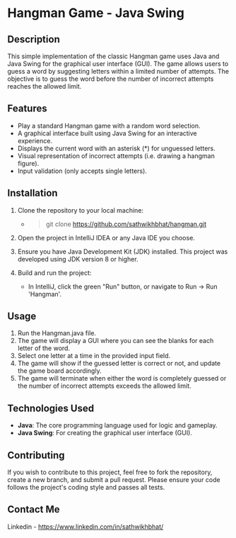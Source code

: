 # Hangman Game - Java Swing

## Description

This simple implementation of the classic Hangman game uses Java and Java Swing for the graphical user interface (GUI). The game allows users to guess a word by suggesting letters within a limited number of attempts. The objective is to guess the word before the number of incorrect attempts reaches the allowed limit.

## Features

- Play a standard Hangman game with a random word selection.
- A graphical interface built using Java Swing for an interactive experience.
- Displays the current word with an asterisk (*) for unguessed letters.
- Visual representation of incorrect attempts (i.e. drawing a hangman figure).
- Input validation (only accepts single letters).

## Installation

1. Clone the repository to your local machine:
      - >git clone <https://github.com/sathwikhbhat/hangman.git>

1. Open the project in IntelliJ IDEA or any Java IDE you choose.
2. Ensure you have Java Development Kit (JDK) installed. This project was developed using JDK version 8 or higher.
3. Build and run the project:
    - In IntelliJ, click the green "Run" button, or navigate to Run -> Run 'Hangman'.

## Usage

1. Run the Hangman.java file.
2. The game will display a GUI where you can see the blanks for each letter of the word.
3. Select one letter at a time in the provided input field.
4. The game will show if the guessed letter is correct or not, and update the game board accordingly.
5. The game will terminate when either the word is completely guessed or the number of incorrect attempts exceeds the allowed limit.


## Technologies Used

- **Java**: The core programming language used for logic and gameplay.
- **Java Swing**: For creating the graphical user interface (GUI).

## Contributing

If you wish to contribute to this project, feel free to fork the repository, create a new branch, and submit a pull request. Please ensure your code follows the project's coding style and passes all tests.

## Contact Me

Linkedin - https://www.linkedin.com/in/sathwikhbhat/

